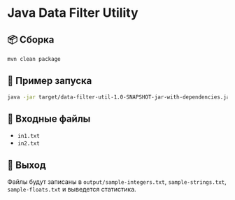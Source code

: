 
# Java Data Filter Utility

## 📦 Сборка

```bash
mvn clean package
```

## 🚀 Пример запуска

```bash
java -jar target/data-filter-util-1.0-SNAPSHOT-jar-with-dependencies.jar -f -a -p sample- -o output/ in1.txt in2.txt
```

## 📁 Входные файлы

- `in1.txt`
- `in2.txt`

## 📂 Выход

Файлы будут записаны в `output/sample-integers.txt`, `sample-strings.txt`, `sample-floats.txt` и выведется статистика.
